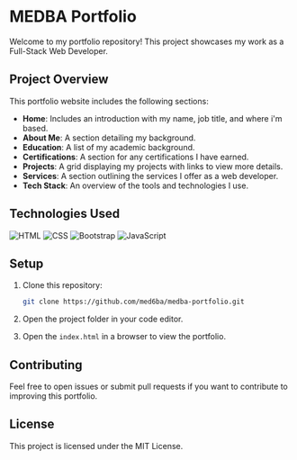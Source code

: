 # MEDBA Portfolio

Welcome to my portfolio repository! This project showcases my work as a Full-Stack Web Developer.

## Project Overview

This portfolio website includes the following sections:
- **Home**: Includes an introduction with my name, job title, and where i'm based.
- **About Me**: A section detailing my background.
- **Education**: A list of my academic background.
- **Certifications**: A section for any certifications I have earned.
- **Projects**: A grid displaying my projects with links to view more details.
- **Services**: A section outlining the services I offer as a web developer.
- **Tech Stack**: An overview of the tools and technologies I use.

<!-- ## Features

- **Responsive Design**: The website is fully responsive and looks great on all screen sizes.
- **Dark/Light Mode**: Users can toggle between dark and light themes for better accessibility.
- **Multi-language Support**: The website supports both English and French, with a toggle button to switch between the languages. -->

## Technologies Used

![HTML](https://img.shields.io/badge/-HTML-orange?logo=html5&logoColor=white) ![CSS](https://img.shields.io/badge/-CSS-blue?logo=css3&logoColor=white) ![Bootstrap](https://img.shields.io/badge/-Bootstrap-purple?logo=bootstrap&logoColor=white) ![JavaScript](https://img.shields.io/badge/-JavaScript-yellow?logo=javascript&logoColor=white)

## Setup

1. Clone this repository:
    ```bash
    git clone https://github.com/med6ba/medba-portfolio.git
    ```

2. Open the project folder in your code editor.

3. Open the `index.html` in a browser to view the portfolio.

## Contributing

Feel free to open issues or submit pull requests if you want to contribute to improving this portfolio.

## License

This project is licensed under the MIT License.
